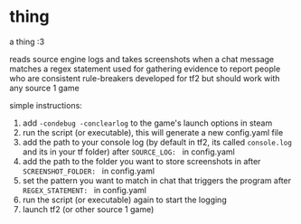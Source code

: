 # thing
a thing :3

reads source engine logs and takes screenshots when a chat message matches a regex statement
used for gathering evidence to report people who are consistent rule-breakers
developed for tf2 but should work with any source 1 game

simple instructions:
1. add `-condebug -conclearlog` to the game's launch options in steam
2. run the script (or executable), this will generate a new config.yaml file
3. add the path to your console log (by default in tf2, its called `console.log` and its in your tf folder) after `SOURCE_LOG: ` in config.yaml
4. add the path to the folder you want to store screenshots in after `SCREENSHOT_FOLDER: ` in config.yaml
5. set the pattern you want to match in chat that triggers the program after `REGEX_STATEMENT: ` in config.yaml
6. run the script (or executable) again to start the logging
7. launch tf2 (or other source 1 game)